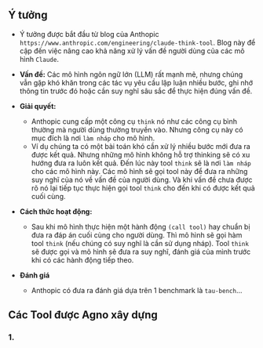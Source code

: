 ## Ý tưởng

- Ý tưởng được bắt đầu từ blog của Anthopic `https://www.anthropic.com/engineering/claude-think-tool`. Blog này để cập đến việc nâng cao khả năng xử lý vấn đề người dùng của các mô hình `Claude`.
- **Vấn đề:** Các mô hình ngôn ngữ lớn (LLM) rất mạnh mẽ, nhưng chúng vẫn gặp khó khăn trong các tác vụ yêu cầu lập luận nhiều bước, ghi nhớ thông tin trước đó hoặc cần suy nghĩ sâu sắc để thực hiện đúng vấn đề.
- **Giải quyết:**

  - Anthopic cung cấp một công cụ `think` nó như các công cụ bình thường mà người dùng thường truyền vào. Nhưng công cụ này có mục đích là nơi `làm nháp` cho mô hình.
  - Ví dụ chúng ta có một bài toán khó cần xử lý nhiều bước mới đưa ra được kết quả. Nhưng những mô hình không hỗ trợ thinking sẽ có xu hướng đưa ra luôn kết quả. Đến lúc này tool `think` sẽ là nơi `làm nháp` cho các mô hình này. Các mô hình sẽ gọi tool này để đưa ra những suy nghĩ của nó về vấn đề của người dùng. Và khi vấn đề chưa được rõ nó lại tiếp tục thực hiện gọi tool `think` cho đến khi có được kết quả cuối cùng.

- **Cách thức hoạt động:**

  - Sau khi mô hình thực hiện một hành động `(call tool)` hay chuẩn bị đưa ra đáp án cuối cùng cho người dùng. Thì mô hình sẽ gọi hàm tool `think` (nếu chúng có suy nghĩ là cần sử dụng nháp). Tool `think` sẽ được gọi và mô hình sẽ đưa ra suy nghĩ, đánh giá của mình trước khi có các hành động tiếp theo.

- **Đánh giá**
  - Anthopic có đưa ra đánh giá dựa trên 1 benchmark là `tau-bench`...

## Các Tool được Agno xây dựng

### 1.
